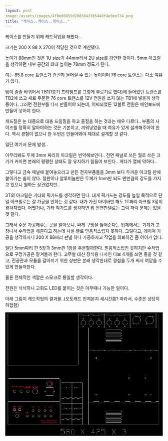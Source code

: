 ```yaml
---
layout: post
image:/assets/images/4f8e86055d28858433b5448f4e0ee734.png
title: "케이스..케이스..케이스.."
---
```



케이스를 만들기 위해 캐드작업을 해봤다..

크기는 200 X 88 X 270이 적당한 것으로 계산됐다.

높이가 88mm인 것은 1U size가 44mm라서 2U size를 감안한 것이다.
5mm 아크릴을 생각하면 내부 공간의 최대 높이는 78mm 정도가 된다.

이는 85.8 core 트랜스가 간신히 들어설 수 있는 높이이며 76 core 트랜스는 다소 여유가 있다.

맘이 슬슬 바뀌어서 TB1(1호기 프리앰프를 그렇게 부르기로 했다)에 들어있던 트랜스를 TB2에 쓰고 새로 주문한 76 core 트랜스를 12V 전원을 쓰지 않는 TB1에 넣을까 생각 중이다. 그러면 전원부를 다시 만들어야 되는데, 어찌되었든 12볼트 전원은 메인보드에 만들어 넣어야 한다.

캐드질은 눈 대중으로 대충 드릴질을 하고 줄질을 하는 것과는 매우 다르다..
부품의 사이즈를 정확히 알아야하는 것은 기본이고, 끼워넣었을 때 여유가 있게 설계해주어야 한다. 역시 경험이 없으니 한 두번은 만들어봐야 제대로 설계할 것 같다.

일단 여기서 문제 발생..

아무리봐도 두께 3mm 짜리의 아크릴은 빈약해보인다..
전면 패널로 쓰든 뭘로 쓰든 크기가 커지면 본래의 평평한 상태도 잘 유지하기 힘들어 보인다..
게다가 열에 약하다..

그렇다고 금속 패널에 붙여놓으라고 만든 전자부품들을 3mm 보다 두꺼운 아크릴 판에 붙이기는 쉽지 않다. 철판이나 알루미늄판은 두께가 1mm만 되도 왠만큼의 강도를 가지고 있으니 뭘하든 상관없지만..

3T의 아크릴은 기타의 픽가드를 생각하면 된다. 대개 픽가드는 강도를 높일 목적으로 단일 아크릴로는 잘 가공을 안하는 것 같다. 내가 가진 아이바만 해도 1T짜리 아크릴 3장이 곂쳐져있다. 어쨋거나, 기타 픽가드를 생각하면 뭐 전면판넬로는 그럭 저럭 문제는 없을 것 같다.

그래서 주문 가공해주는 곳을 알아보니, 싸게 구멍을 뚫어준다는 업체에서는 기계가 고장나서 수작업을 해준다고 하는데 사실 별로 믿음직스럽지 못하다. 그렇다고, 레이져 가공을 생각하자니 200 X 88짜리 판넬 하나 가공하자고 작업을 의뢰하긴 좀 어이가 없다.

일단 5mm짜리 판 5장과 3mm판 1장을 주문할까한다. 믿음직스럽진 못하지만 수작업으로 구멍가공은 맡겨볼까 한다. 고무발 대신 장식용 나사인 다보 4개를 쓰면 좋을 것 같고, 진공관과 모듈을 갈아끼기 위한 상판은 본래 생각한대로 경첩을 두개 써서 여닫을 수 있게 만들까한다.

물론 전체적인 색깔은 스모크로 통일할 생각이다.

전원은 넉넉하니 고휘도 LED를 붙이는 것은 아무때나 가능한 일이다.

아래 그림이 캐드작업의 결과물..(오토캐드 만져본지 세시간쯤? 따라서, 수준은 상당히 허접함)

![image](/assets/images/4f8e86055d28858433b5448f4e0ee734.png)


